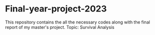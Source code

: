 # Final-year-project-2023
This repository contains the all the necessary codes along with the final report of my master's project. Topic: Survival Analysis
